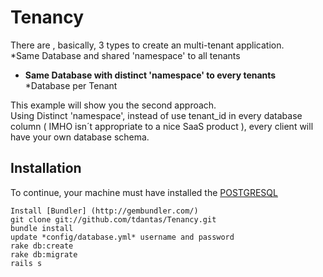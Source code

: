 # Tenancy

There are , basically, 3 types to create an multi-tenant application.  
  *Same Database and shared 'namespace' to all tenants   
  * **Same Database with distinct 'namespace' to every tenants**        
  *Database per Tenant   

This example will show you the second approach.   
Using Distinct 'namespace', instead of use tenant_id in every database column ( IMHO isn´t appropriate to a nice SaaS product ), every client will have your own database schema.   
   

## Installation  

To continue, your machine must have installed the [POSTGRESQL](http://www.postgresql.org/)

```
Install [Bundler] (http://gembundler.com/)   
git clone git://github.com/tdantas/Tenancy.git   
bundle install   
update *config/database.yml* username and password   
rake db:create   
rake db:migrate   
rails s   
```

